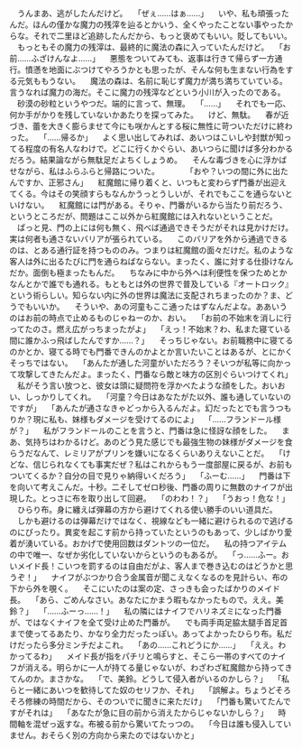　うんまあ、逃がしたんだけど。
　「ぜぇ……はぁ……」
　いや、私も頑張ったんだ。ほんの僅かな魔力の残滓を辿るとかいう、全くやったことない事やったからな。それで二里ほど追跡したんだから、もっと褒めてもいい。貶してもいい。
　もっともその魔力の残滓は、最終的に魔法の森に入っていたんだけど。
　「お前……ふざけんなよ……」
　悪態をついてみても、返事は行きて帰らず一方通行。憤懣を地面にぶつけてやろうかとも思ったが、そんな何も生まない行為をする元気ももうない。
　魔法の森は、名前に恥じず魔力が満ち満ちていている。言うなれば魔力の海だ。そこに魔力の残滓などという小川が入ったのである。
　砂漠の砂粒というやつだ。端的に言って、無理。
　「……」
　それでも一応、何か手がかりを残していないかあたりを探ってみた。
　けど、無駄。
　春が近づき、蕾を大きく膨らませて今にも咲かんとする桜に無性に苛ついただけに終わった。
　「……帰るか」
　よく思い出してみれば、あいつはこいしや封獣が知ってる程度の有名人なわけで。どこに行くかぐらい、あいつらに聞けば多分わかるだろう。結果論ながら無駄足だよちくしょうめ。
　そんな毒づきを心に浮かばせながら、私はふらふらと帰路についた。
　
　
　「おや？いつの間に外に出たんですか、正邪さん」
　紅魔館に帰り着くと、いつもと変わらず門番が出迎えてくる。今はその笑顔すらもなんかうっとうしいが、それでもここを通らないといけない。
　紅魔館には門がある。そりゃ、門番がいるから当たり前だろう、というところだが、問題はここ以外から紅魔館には入れないということだ。
　ぱっと見、門の上には何も無く、飛べば通過できそうだがそれは見かけだけ。実は何者も通さないバリアが張られている。
　このバリアを外から通過できるのは、とある通行証を持つもののみ。つまりは紅魔館の面々だけだ。私のような客人は外に出るたびに門を通らねばならない。まったく、誰に対する仕掛けなんだか。面倒も極まったもんだ。
　ちなみに中から外へは利便性を保つためとかなんとかで誰でも通れる。もともとは外の世界で普及している『オートロック』という術らしい。知らない内に外の世界は魔法に支配されちまったのか？ま、どうでもいいか。
　そういや、あの河童もここ通ったはずなんだよな。ああいうのはお前の時点で止めるものじゃねーのか、おい。
　「お前の不始末を消しに行ってたのさ。燃え広がっちまったがよ」
　「えっ！不始末？わ、私また寝ている間に誰かふっ飛ばしたんですか……？」
　そっちじゃない。お前職務中に寝てるのかとか、寝てる時でも門番できんのかよとか言いたいことはあるが、とにかくそっちではない。
　「あんたが通した河童がいただろう？そいつが私等に向かって攻撃してきたんだよ。まったく、門番なら敵と味方の区別ぐらいつけてくれ」
　私がそう言い放つと、彼女は頭に疑問符を浮かべたような顔をした。おいおい、しっかりしてくれ。
　「河童？今日はあなたがた以外、誰も通していないのですが」
　「あんたが通さなきゃどっから入るんだよ。幻だったとでも言うつもりか？現に私も、妹様もダメージを受けてるのによ」
　「……フランドール様が？」
　私がフランドールのことを言うと、門番は急に怪訝な顔をした。
　まあ、気持ちはわかるけど。あのどう見た感じでも最強生物の妹様がダメージを食らうだなんて、レミリアがプリンを嫌いになるくらいありえないことだ。
　「けどな、信じられなくても事実だぜ？私はこれからもう一度部屋に戻るが、お前もついてくるか？自分の目で見りゃ納得いくだろう」
　「ふーむ……」
　門番は下を向いて考えこんだ。十秒。二そしてゼロ秒後、門番の周りに無数のナイフが出現した。とっさに布を取り出して回避。
　「のわわ！？」
　「うおっ！危な！」
　ひらり布。身に纏えば弾幕の方から避けてくれる使い勝手のいい道具だ。
　しかも避けるのは弾幕だけではなく、視線なども一緒に避けられるので逃げるのにぴったり。異変を起こす前から持っていたというのもあって、少しばかり愛着が湧いている。おかげで使用回数はダントツの一位だ。
　私の持つアイテムの中で唯一、なぜか劣化していないからというのもあるが。
　「っ……ふー。おいメイド長！こいつを罰するのは自由だがよ、客人まで巻き込むのはどうかと思うぞ！」
　ナイフがぶつかり合う金属音が聞こえなくなるのを見計らい、布の下から外を覗く。
　そこにいたのは案の定、さっきも会ったばかりのメイド長。
　「あら、ごめんなさい。あなたにかまう暇もなかったもので。ええ。美鈴？」
　「……ふーっ……！」
　私の隣にはナイフでハリネズミになった門番が、ではなくナイフを全て受け止めた門番が。
　でも両手両足脇太腿手首足首まで使ってるあたり、かなり全力だったっぽい。あってよかったひらり布。私だけだったら多分ミンチだよこれ。
　「あの……これどうにか……」
　「ええ。わかってるわ」
　メイド長が指をパチリと鳴らすと、そこら一帯のすべてのナイフが消える。明らかに一人が持てる量じゃないが、わざわざ紅魔館から持ってきてんのか。まさかな。
　「で、美鈴。どうして侵入者がいるのかしら？」
　「私らと一緒にあいつを歓待してた奴のセリフか、それ」
　「誤解よ。ちょうどそろそろ修練の時間だから、そのついでに聞きに来ただけ」
　「門番も驚いてたんですがそれは」
　「あなたが急に目の前から消えたからじゃないかしら？」
　時間軸を混ぜっ返すな。布被る前から驚いてたっつの。
　「今日は誰も侵入していません。おそらく別の方向から来たのではないかと」
　
　
　
　
　